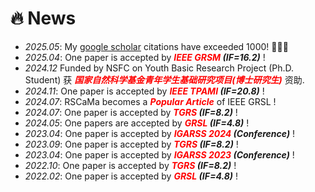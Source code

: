 # 🔥 News
- *2025.05*: My [google scholar](https://scholar.google.com/citations?user=SCHOLAR_ID&user=jBnA45cAAAAJ) citations have exceeded 1000! 🎉🎉🎉
- *2025.04*: One paper is accepted by ***<font color="red">IEEE GRSM</font> (IF=16.2)*** !
- *2024.12* Funded by NSFC on Youth Basic Research Project (Ph.D. Student) 获 ***<font color="red">国家自然科学基金青年学生基础研究项目(博士研究生)</font>*** 资助.
- *2024.11*: One paper is accepted by ***<font color="red">IEEE TPAMI</font> (IF=20.8)*** !
- *2024.07*: RSCaMa becomes a ***<font color="red">Popular Article</font>*** of IEEE GRSL !
- *2024.07*: One paper is accepted by ***<font color="red">TGRS</font> (IF=8.2)*** !
- *2024.05*: One papers are accepted by ***<font color="red">GRSL</font> (IF=4.8)*** !
- *2023.04*: One paper is accepted by ***<font color="red">IGARSS 2024</font> (Conference)*** !
- *2023.09*: One paper is accepted by ***<font color="red">TGRS</font> (IF=8.2)*** !
- *2023.04*: One paper is accepted by ***<font color="red">IGARSS 2023</font> (Conference)*** !
- *2022.10*: One paper is accepted by ***<font color="red">TGRS</font> (IF=8.2)*** !
- *2022.02*: One paper is accepted by ***<font color="red">GRSL</font> (IF=4.8)*** !

